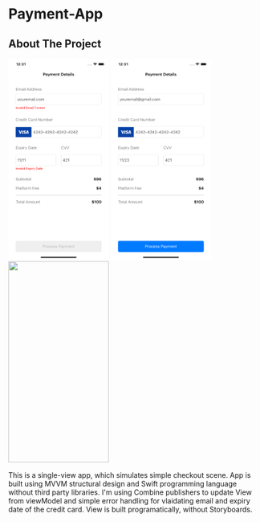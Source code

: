 # Payment-App

## About The Project

<img src="Screenshots/Payment-App.png" width="200" height="400">  <img src="Screenshots/Payment-App2.png" width="200" height="400">  <img src="Screenshots/image3.png" width="200" height="400">

This is a single-view app, which simulates simple checkout scene. App is built using MVVM structural design and Swift programming language without third party libraries. I'm using Combine publishers to update View from viewModel and simple error handling for vlaidating email and expiry date of the credit card. View is built programatically, without Storyboards. 
